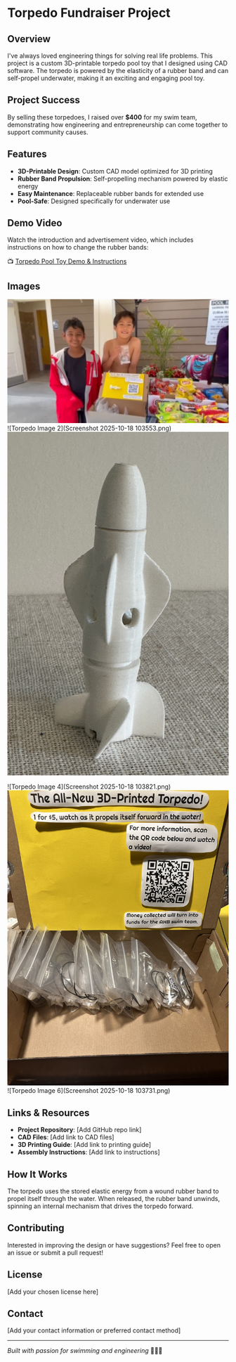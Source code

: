 # Torpedo Fundraiser Project

## Overview

I've always loved engineering things for solving real life problems. This project is a custom 3D-printable torpedo pool toy that I designed using CAD software. The torpedo is powered by the elasticity of a rubber band and can self-propel underwater, making it an exciting and engaging pool toy.

## Project Success

By selling these torpedoes, I raised over **$400** for my swim team, demonstrating how engineering and entrepreneurship can come together to support community causes.

## Features

- **3D-Printable Design**: Custom CAD model optimized for 3D printing
- **Rubber Band Propulsion**: Self-propelling mechanism powered by elastic energy
- **Easy Maintenance**: Replaceable rubber bands for extended use
- **Pool-Safe**: Designed specifically for underwater use

## Demo Video

Watch the introduction and advertisement video, which includes instructions on how to change the rubber bands:

📺 [Torpedo Pool Toy Demo & Instructions](https://www.youtube.com/watch?v=7xv1Zauf7r4)

## Images

<!-- Add your project images here -->

![Torpedo Image 1](IMG_0514.jpg)
![Torpedo Image 2](Screenshot 2025-10-18 103553.png)
![Torpedo Image 3](IMG_1179.jpg)

![Torpedo Image 4](Screenshot 2025-10-18 103821.png)
![Torpedo Image 5](IMG_1273.jpg)
![Torpedo Image 6](Screenshot 2025-10-18 103731.png)
## Links & Resources

- **Project Repository**: [Add GitHub repo link]
- **CAD Files**: [Add link to CAD files]
- **3D Printing Guide**: [Add link to printing guide]
- **Assembly Instructions**: [Add link to instructions]

## How It Works

The torpedo uses the stored elastic energy from a wound rubber band to propel itself through the water. When released, the rubber band unwinds, spinning an internal mechanism that drives the torpedo forward.

## Contributing

Interested in improving the design or have suggestions? Feel free to open an issue or submit a pull request!

## License

[Add your chosen license here]

## Contact

[Add your contact information or preferred contact method]

---

*Built with passion for swimming and engineering* 🏊‍♂️🔧

